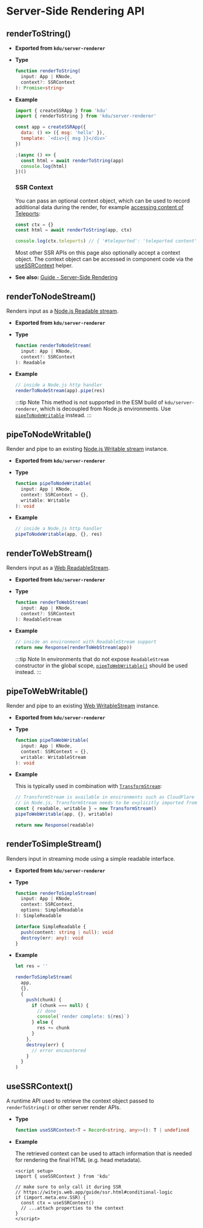 # Server-Side Rendering API

## renderToString()

- **Exported from `kdu/server-renderer`**

- **Type**

  ```ts
  function renderToString(
    input: App | KNode,
    context?: SSRContext
  ): Promise<string>
  ```

- **Example**

  ```js
  import { createSSRApp } from 'kdu'
  import { renderToString } from 'kdu/server-renderer'

  const app = createSSRApp({
    data: () => ({ msg: 'hello' }),
    template: `<div>{{ msg }}</div>`
  })

  ;(async () => {
    const html = await renderToString(app)
    console.log(html)
  })()
  ```

  ### SSR Context

  You can pass an optional context object, which can be used to record additional data during the render, for example [accessing content of Teleports](/guide/scaling-up/ssr.html#teleports):

  ```js
  const ctx = {}
  const html = await renderToString(app, ctx)

  console.log(ctx.teleports) // { '#teleported': 'teleported content' }
  ```

  Most other SSR APIs on this page also optionally accept a context object. The context object can be accessed in component code via the [useSSRContext](#usessrcontext) helper.

- **See also:** [Guide - Server-Side Rendering](/guide/scaling-up/ssr.html)

## renderToNodeStream()

Renders input as a [Node.js Readable stream](https://nodejs.org/api/stream.html#stream_class_stream_readable).

- **Exported from `kdu/server-renderer`**

- **Type**

  ```ts
  function renderToNodeStream(
    input: App | KNode,
    context?: SSRContext
  ): Readable
  ```

- **Example**

  ```js
  // inside a Node.js http handler
  renderToNodeStream(app).pipe(res)
  ```

  :::tip Note
  This method is not supported in the ESM build of `kdu/server-renderer`, which is decoupled from Node.js environments. Use [`pipeToNodeWritable`](#pipetonodewritable) instead.
  :::

## pipeToNodeWritable()

Render and pipe to an existing [Node.js Writable stream](https://nodejs.org/api/stream.html#stream_writable_streams) instance.

- **Exported from `kdu/server-renderer`**

- **Type**

  ```ts
  function pipeToNodeWritable(
    input: App | KNode,
    context: SSRContext = {},
    writable: Writable
  ): void
  ```

- **Example**

  ```js
  // inside a Node.js http handler
  pipeToNodeWritable(app, {}, res)
  ```

## renderToWebStream()

Renders input as a [Web ReadableStream](https://developer.mozilla.org/en-US/docs/Web/API/Streams_API).

- **Exported from `kdu/server-renderer`**

- **Type**

  ```ts
  function renderToWebStream(
    input: App | KNode,
    context?: SSRContext
  ): ReadableStream
  ```

- **Example**

  ```js
  // inside an environment with ReadableStream support
  return new Response(renderToWebStream(app))
  ```

  :::tip Note
  In environments that do not expose `ReadableStream` constructor in the global scope, [`pipeToWebWritable()`](#pipetowebwritable) should be used instead.
  :::

## pipeToWebWritable()

Render and pipe to an existing [Web WritableStream](https://developer.mozilla.org/en-US/docs/Web/API/WritableStream) instance.

- **Exported from `kdu/server-renderer`**

- **Type**

  ```ts
  function pipeToWebWritable(
    input: App | KNode,
    context: SSRContext = {},
    writable: WritableStream
  ): void
  ```

- **Example**

  This is typically used in combination with [`TransformStream`](https://developer.mozilla.org/en-US/docs/Web/API/TransformStream):

  ```js
  // TransformStream is available in environments such as CloudFlare workers.
  // in Node.js, TransformStream needs to be explicitly imported from 'stream/web'
  const { readable, writable } = new TransformStream()
  pipeToWebWritable(app, {}, writable)

  return new Response(readable)
  ```

## renderToSimpleStream()

Renders input in streaming mode using a simple readable interface.

- **Exported from `kdu/server-renderer`**

- **Type**

  ```ts
  function renderToSimpleStream(
    input: App | KNode,
    context: SSRContext,
    options: SimpleReadable
  ): SimpleReadable

  interface SimpleReadable {
    push(content: string | null): void
    destroy(err: any): void
  }
  ```

- **Example**

  ```js
  let res = ''

  renderToSimpleStream(
    app,
    {},
    {
      push(chunk) {
        if (chunk === null) {
          // done
          console(`render complete: ${res}`)
        } else {
          res += chunk
        }
      },
      destroy(err) {
        // error encountered
      }
    }
  )
  ```

## useSSRContext()

A runtime API used to retrieve the context object passed to `renderToString()` or other server render APIs.

- **Type**

  ```ts
  function useSSRContext<T = Record<string, any>>(): T | undefined
  ```

- **Example**

  The retrieved context can be used to attach information that is needed for rendering the final HTML (e.g. head metadata).

  ```kdu
  <script setup>
  import { useSSRContext } from 'kdu'

  // make sure to only call it during SSR
  // https://witejs.web.app/guide/ssr.html#conditional-logic
  if (import.meta.env.SSR) {
    const ctx = useSSRContext()
    // ...attach properties to the context
  }
  </script>
  ```
